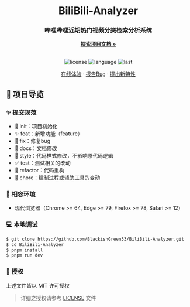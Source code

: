 <div align="center">
  <h1 align="center">BiliBili-Analyzer</h1>
  <h3>哔哩哔哩近期热门视频分类检索分析系统</h3>
  <a href="https://github.com/BlackishGreen33/BiliBili-Analyzer"><strong>探索项目文档 »</strong></a>
  <br />
  <br />

![license](https://img.shields.io/github/license/BlackishGreen33/BiliBili-Analyzer)
![language](https://img.shields.io/github/languages/top/BlackishGreen33/BiliBili-Analyzer)
![last](https://img.shields.io/github/last-commit/BlackishGreen33/BiliBili-Analyzer)

<a href="https://bilibili-analyzer.vercel.app/" target="_blank">在线体验</a>
·
<a href="https://github.com/BlackishGreen33/BiliBili-Analyzer/issues">报告Bug</a>
·
<a href="https://github.com/BlackishGreen33/BiliBili-Analyzer/issues">提出新特性</a>

</div>

## 🔖 项目导览

### ✨ 提交规范

- 🎉 init：项目初始化
- ✨ feat：新增功能（feature）
- 🐞 fix：修复bug
- 📃 docs：文档修改
- 🌈 style：代码样式修改，不影响原代码逻辑
- ✅ test：测试相关的改动
- 🔨 refactor：代码重构
- 🔧 chore：建制过程或辅助工具的变动

### 🎯 相容环境

- 现代浏览器（Chrome >= 64, Edge >= 79, Firefox >= 78, Safari >= 12）

### 💻 本地调试

```bash
$ git clone https://github.com/BlackishGreen33/BiliBili-Analyzer.git
$ cd BiliBili-Analyzer
$ pnpm install
$ pnpm run dev
```

### 📝 授权

上述文件皆以 MIT 许可授权

> 详细之授权请参考 [LICENSE](LICENSE) 文件
